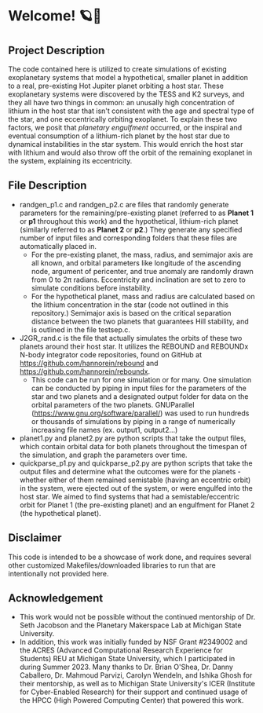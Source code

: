# Welcome! 🪐🌟
## Project Description
The code contained here is utilized to create simulations of existing exoplanetary systems that model a hypothetical, smaller planet in addition to a real, pre-existing Hot Jupiter planet orbiting a host star. These exoplanetary systems were discovered by the TESS and K2 surveys, and they all have two things in common: an unusally high concentration of lithium in the host star that isn't consistent with the age and spectral type of the star, and one eccentrically orbiting exoplanet. To explain these two factors, we posit that _planetary engulfment_ occurred, or the inspiral and eventual consumption of a lithium-rich planet by the host star due to dynamical instabilities in the star system. This would enrich the host star with lithium and would also throw off the orbit of the remaining exoplanet in the system, explaining its eccentricity. 

## File Description
- randgen_p1.c and randgen_p2.c are files that randomly generate parameters for the remaining/pre-existing planet (referred to as **Planet 1** or **p1** throughout this work) and the hypothetical, lithium-rich planet (similarly referred to as **Planet 2** or **p2**.) They generate any specified number of input files and corresponding folders that these files are automatically placed in.
  - For the pre-existing planet, the mass, radius, and semimajor axis are all known, and orbital parameters like longitude of the ascending node, argument of pericenter, and true anomaly are randomly drawn from 0 to 2π radians. Eccentricity and inclination are set to zero to simulate conditions before instability.
  - For the hypothetical planet, mass and radius are calculated based on the lithium concentration in the star (code not outlined in this repository.) Semimajor axis is based on the critical separation distance between the two planets that guarantees Hill stability, and is outlined in the file testsep.c.
- J2GR_rand.c is the file that actually simulates the orbits of these two planets around their host star. It utilizes the REBOUND and REBOUNDx N-body integrator code repositories, found on GitHub at https://github.com/hannorein/rebound and https://github.com/hannorein/reboundx.
  - This code can be run for one simulation or for many. One simulation can be conducted by piping in input files for the parameters of the star and two planets and a designated output folder for data on the orbital parameters of the two planets. GNUParallel (https://www.gnu.org/software/parallel/) was used to run hundreds or thousands of simulations by piping in a range of numerically increasing file names (ex. output1, output2...)
- planet1.py and planet2.py are python scripts that take the output files, which contain orbital data for both planets throughout the timespan of the simulation, and graph the parameters over time.
- quickparse_p1.py and quickparse_p2.py are python scripts that take the output files and determine what the outcomes were for the planets - whether either of them remained semistable (having an eccentric orbit) in the system, were ejected out of the system, or were engulfed into the host star. We aimed to find systems that had a semistable/eccentric orbit for Planet 1 (the pre-existing planet) and an engulfment for Planet 2 (the hypothetical planet).

## Disclaimer
This code is intended to be a showcase of work done, and requires several other customized Makefiles/downloaded libraries to run that are intentionally not provided here. 

## Acknowledgement
- This work would not be possible without the continued mentorship of Dr. Seth Jacobson and the Planetary Makerspace Lab at Michigan State University.
- In addition, this work was initially funded by NSF Grant #2349002 and the ACRES (Advanced Computational Research Experience for Students) REU at Michigan State University, which I participated in during Summer 2023. Many thanks to Dr. Brian O'Shea, Dr. Danny Caballero, Dr. Mahmoud Parvizi, Carolyn Wendeln, and Ishika Ghosh for their mentorship, as well as to Michigan State University's ICER (Institute for Cyber-Enabled Research) for their support and continued usage of the HPCC (High Powered Computing Center) that powered this work.
